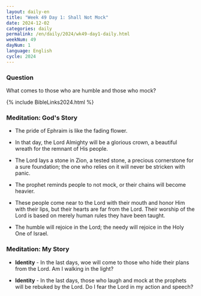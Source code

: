 ```yaml
---
layout: daily-en
title: "Week 49 Day 1: Shall Not Mock"
date: 2024-12-02
categories: daily
permalink: /en/daily/2024/wk49-day1-daily.html
weekNum: 49
dayNum: 1
language: English
cycle: 2024
---
```


### Question     
What comes to those who are humble and those who mock?

{% include BibleLinks2024.html %} 

### Meditation: God's Story   
+ The pride of Ephraim is like the fading flower. 

+ In that day, the Lord Almighty will be a glorious crown, a beautiful wreath for the remnant of His people. 

+ The Lord lays a stone in Zion, a tested stone, a precious cornerstone for a sure foundation; the one who relies on it will never be stricken with panic. 

+ The prophet reminds people to not mock, or their chains will become heavier. 

+ These people come near to the Lord with their mouth and honor Him with their lips, but their hearts are far from the Lord. Their worship of the Lord is based on merely human rules they have been taught. 

+ The humble will rejoice in the Lord; the needy will rejoice in the Holy One of Israel. 

### Meditation: My Story   
+ **Identity** - In the last days, woe will come to those who hide their plans from the Lord. Am I walking in the light? 

+ **Identity** - In the last days, those who laugh and mock at the prophets will be rebuked by the Lord. Do I fear the Lord in my action and speech? 
